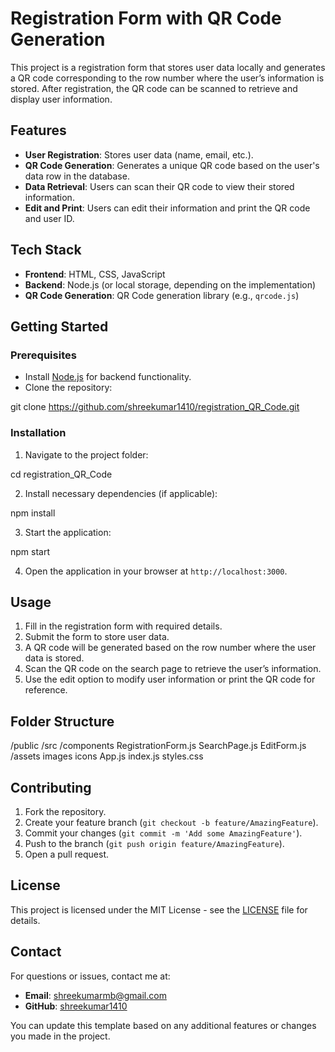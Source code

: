 # Registration Form with QR Code Generation

This project is a registration form that stores user data locally and generates a QR code corresponding to the row number where the user’s information is stored. After registration, the QR code can be scanned to retrieve and display user information.

## Features

- **User Registration**: Stores user data (name, email, etc.).
- **QR Code Generation**: Generates a unique QR code based on the user's data row in the database.
- **Data Retrieval**: Users can scan their QR code to view their stored information.
- **Edit and Print**: Users can edit their information and print the QR code and user ID.

## Tech Stack

- **Frontend**: HTML, CSS, JavaScript
- **Backend**: Node.js (or local storage, depending on the implementation)
- **QR Code Generation**: QR Code generation library (e.g., `qrcode.js`)

## Getting Started

### Prerequisites

- Install [Node.js](https://nodejs.org/) for backend functionality.
- Clone the repository:

git clone https://github.com/shreekumar1410/registration_QR_Code.git

### Installation

1. Navigate to the project folder:

cd registration_QR_Code

2. Install necessary dependencies (if applicable):

npm install

3. Start the application:

npm start

4. Open the application in your browser at `http://localhost:3000`.

## Usage

1. Fill in the registration form with required details.
2. Submit the form to store user data.
3. A QR code will be generated based on the row number where the user data is stored.
4. Scan the QR code on the search page to retrieve the user’s information.
5. Use the edit option to modify user information or print the QR code for reference.

## Folder Structure

/public
/src
  /components
    RegistrationForm.js
    SearchPage.js
    EditForm.js
  /assets
    images
    icons
  App.js
  index.js
  styles.css

## Contributing

1. Fork the repository.
2. Create your feature branch (`git checkout -b feature/AmazingFeature`).
3. Commit your changes (`git commit -m 'Add some AmazingFeature'`).
4. Push to the branch (`git push origin feature/AmazingFeature`).
5. Open a pull request.

## License

This project is licensed under the MIT License - see the [LICENSE](LICENSE) file for details.

## Contact

For questions or issues, contact me at:

- **Email**: shreekumarmb@gmail.com
- **GitHub**: [shreekumar1410](https://github.com/shreekumar1410)

You can update this template based on any additional features or changes you made in the project.